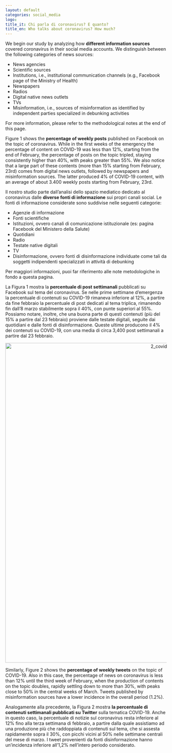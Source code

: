 ```yaml
---
layout: default
categories: social_media
logo:
title_it: Chi parla di coronavirus? E quanto?
title_en: Who talks about coronavirus? How much?
---
```


<div class="en">
	<p>
	We begin our study by analyzing how <b>different information sources</b> covered coronavirus in their social media accounts. We distinguish between the following categories of news sources: 
	</p>
	<p>
	<ul>
		<li> News agencies </li>
		<li> Scientific sources</li>
		<li> Institutions, i.e., institutional communication channels (e.g., Facebook page of the Ministry of Health) </li>
		<li> Newspapers </li>
		<li> Radios </li>
		<li> Digital native news outlets </li>
		<li> TVs </li>
		<li> Misinformation, i.e., sources of misinformation as identified by independent parties specialized in debunking activities </li>
	</ul>
	</p>
	<p>
	For more information, please refer to the methodological notes at the end of this page.
	</p>
	<p>
	Figure 1 shows the <b>percentage of weekly posts</b> published on Facebook on the topic of coronavirus. While in the first weeks of the emergency the percentage of content on COVID-19 was less than 12%, starting from the end of February, the percentage of posts on the topic tripled, staying consistently higher than 40%, with peaks greater than 55%. We also notice that a large part of these contents (more than 15% starting from February, 23rd) comes from digital news outlets, followed by newspapers and misinformation sources. The latter produced 4% of COVID-19 content, with an average of about 3.400 weekly posts starting from February, 23rd.
	</p>
</div>

<div class="it">
	<p>
	Il nostro studio parte dall’analisi dello spazio mediatico dedicato al coronavirus dalle <b>diverse fonti di informazione</b> sui propri canali social. Le fonti di informazione considerate sono suddivise nelle seguenti categorie:
	</p>
	<p>
	<ul>
		<li>Agenzie di informazione</li>
		<li>Fonti scientifiche</li>
		<li>Istituzioni, ovvero canali di comunicazione istituzionale (es: pagina Facebook del Ministero della Salute)</li>
		<li>Quotidiani</li>
		<li>Radio</li>
		<li>Testate native digitali</li>	
		<li>TV</li>
		<li>Disinformazione, ovvero fonti di disinformazione individuate come tali da soggetti indipendenti specializzati in attività di debunking</li>
	</ul>
	</p>
	<p>
	Per maggiori informazioni, puoi far riferimento alle note metodologiche in fondo a questa pagina.
	</p>
	<p>
	La Figura 1 mostra la <b>percentuale di post settimanali</b> pubblicati su Facebook sul tema del coronavirus. Se nelle prime settimane d’emergenza la percentuale di contenuti su COVID-19 rimaneva inferiore al 12%, a partire da fine febbraio la percentuale di post dedicati al tema triplica, rimanendo fin dall’8 marzo stabilmente sopra il 40%, con punte superiori al 55%. Possiamo notare, inoltre, che una buona parte di questi contenuti (più del 15% a partire dal 23 febbraio) proviene dalle testate digitali, seguite dai quotidiani e dalle fonti di disinformazione. Queste ultime producono il 4% dei contenuti su COVID-19, con una media di circa 3,400 post settimanali a partire dal 23 febbraio.
	</p>
</div>

<div>
    <a href="https://plotly.com/~alschm88904/54/?share_key=ifYi5RcEdCFvXeZYNxV02U" target="_blank" title="2_covid_content" style="display: block; text-align: center;"><img src="https://plotly.com/~alschm88904/54.png?share_key=ifYi5RcEdCFvXeZYNxV02U" alt="2_covid_content" style="max-width: 100%;width: 1000px;"  width="1000" onerror="this.onerror=null;this.src='https://plotly.com/404.png';" /></a>
    <script data-plotly="alschm88904:54" sharekey-plotly="ifYi5RcEdCFvXeZYNxV02U" src="https://plotly.com/embed.js" async></script>
</div>


<div class="en">
	<p>
	Similarly, Figure 2 shows the <b>percentage of weekly tweets</b> on the topic of COVID-19. Also in this case, the percentage of news on coronavirus is less than 12% until the third week of February, when the production of contents on the topic doubles, rapidly settling down to more than 30%, with peaks close to 50% in the central weeks of March. Tweets published by misinformation sources have a lower incidence in the overall period (1.2%). 
	</p>
</div>

<div class="it">
	<p>
	Analogamente alla precedente, la Figura 2 mostra <b>la percentuale di contenuti settimanali pubblicati su Twitter</b> sulla tematica COVID-19. Anche in questo caso, la percentuale di notizie sul coronavirus resta inferiore al 12% fino alla terza settimana di febbraio, a partire dalla quale assistiamo ad una produzione più che raddoppiata di contenuti sul tema, che si assesta rapidamente sopra il 30%, con picchi vicini al 50% nelle settimane centrali del mese di marzo. I tweet provenienti da fonti disinformazione hanno un’incidenza inferiore all’1,2% nell’intero periodo considerato.  
	</p>
</div>

<div><MISSING TWITTER COVID CONTENT FIGURE/div>
